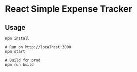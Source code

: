 # React Simple Expense Tracker

## Usage

```
npm install

# Run on http://localhost:3000
npm start

# Build for prod
npm run build
```

